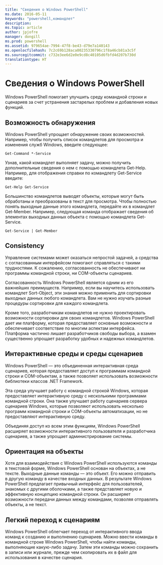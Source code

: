 ```yaml
---
title: "Сведения о Windows PowerShell"
ms.date: 2016-05-11
keywords: "powershell,командлет"
description: 
ms.topic: article
author: jpjofre
manager: dongill
ms.prod: powershell
ms.assetid: 979654ae-7994-47f8-be43-d79e7a140143
ms.openlocfilehash: 7c2c69b128aca00235330796c1f8a46cb81a3c5f
ms.sourcegitcommit: c732e3ee6d2e0e9cd8c40105d6fbfd4d207b730d
translationtype: HT
---
```

# <a name="about-windows-powershell"></a>Сведения о Windows PowerShell
Windows PowerShell помогает улучшить среду командной строки и сценариев за счет устранения застарелых проблем и добавления новых функций.

## <a name="discoverability"></a>Возможность обнаружения
Windows PowerShell упрощает обнаружение своих возможностей. Например, чтобы получить список командлетов для просмотра и изменения служб Windows, введите следующее:

```
Get-Command *-Service
```

Узнав, какой командлет выполняет задачу, можно получить дополнительные сведения о нем с помощью командлета Get-Help. Например, для отображения справки по командлету Get-Service введите:

```
Get-Help Get-Service
```
Большинство командлетов выводят объекты, которые могут быть обработаны и преобразованы в текст для просмотра. Чтобы полностью понять выходные данные этого командлета, передайте их в командлет Get-Member. Например, следующая команда отображает сведения об элементах выходных данных объекта с помощью командлета Get-Service.

```
Get-Service | Get-Member
```

## <a name="consistency"></a>Consistency
Управление системами может оказаться непростой задачей, а средства с согласованным интерфейсом помогают справляться с такими трудностями. К сожалению, согласованность не обеспечивают ни программы командной строки, ни COM-объекты сценариев.

Согласованность Windows PowerShell является одним из его важнейших преимуществ. Например, если вы научитесь использовать командлет Sort-Object, эти знания можно применить для сортировки выходных данных любого командлета. Вам не нужно изучать разные процедуры сортировки для каждого командлета.

Кроме того, разработчикам командлетов не нужно проектировать возможности сортировки для своих командлетов. Windows PowerShell дает им платформу, которая предоставляет основные возможности и обеспечивает соответствие по многим аспектам интерфейса. Платформа частично лишает разработчиков свободы выбора, а взамен существенно упрощает разработку удобных и надежных командлетов.

## <a name="interactive-and-scripting-environments"></a>Интерактивные среды и среды сценариев
Windows PowerShell — это объединенная интерактивная среда сценариев, которая предоставляет доступ к программам командной строки и COM-объектам, а также позволяет использовать возможности библиотеки классов .NET Framework.

Эта среда улучшает работу с командной строкой Windows, которая предоставляет интерактивную среду с несколькими программами командной строки. Она также улучшает работу сценариев сервера сценариев Windows, которые позволяют использовать несколько программ командной строки и COM-объекты автоматизации, но не предоставляют интерактивную среду.

Объединяя доступ ко всем этим функциям, Windows PowerShell расширяет возможности интерактивного пользователя и разработчика сценариев, а также упрощает администрирование системы.

## <a name="object-orientation"></a>Ориентация на объекты
Хотя для взаимодействия с Windows PowerShell используются команды в текстовой форме, Windows PowerShell основан на объектах, а не тексте. Выходные данные команды — это объект. Его можно отправить в другую команду в качестве входных данных. В результате Windows PowerShell предлагает привычный интерфейс для пользователей, знакомых с другими оболочками, а также представляет новую и эффективную концепцию командной строки. Он расширяет возможности передачи данных между командами, позволяя отправлять объекты, а не текст.

## <a name="easy-transition-to-scripting"></a>Легкий переход к сценариям
Windows PowerShell облегчает переход от интерактивного ввода команд к созданию и выполнению сценариев. Можно ввести команды в командной строке Windows PowerShell, чтобы найти команды, выполняющие какую-либо задачу. Затем эти команды можно сохранить в записи или журнале, прежде чем скопировать их в файл для использования в качестве сценария.

